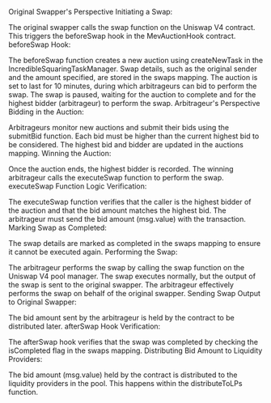 Original Swapper's Perspective
Initiating a Swap:

The original swapper calls the swap function on the Uniswap V4 contract.
This triggers the beforeSwap hook in the MevAuctionHook contract.
beforeSwap Hook:

The beforeSwap function creates a new auction using createNewTask in the IncredibleSquaringTaskManager.
Swap details, such as the original sender and the amount specified, are stored in the swaps mapping.
The auction is set to last for 10 minutes, during which arbitrageurs can bid to perform the swap.
The swap is paused, waiting for the auction to complete and for the highest bidder (arbitrageur) to perform the swap.
Arbitrageur's Perspective
Bidding in the Auction:

Arbitrageurs monitor new auctions and submit their bids using the submitBid function.
Each bid must be higher than the current highest bid to be considered.
The highest bid and bidder are updated in the auctions mapping.
Winning the Auction:

Once the auction ends, the highest bidder is recorded.
The winning arbitrageur calls the executeSwap function to perform the swap.
executeSwap Function Logic
Verification:

The executeSwap function verifies that the caller is the highest bidder of the auction and that the bid amount matches the highest bid.
The arbitrageur must send the bid amount (msg.value) with the transaction.
Marking Swap as Completed:

The swap details are marked as completed in the swaps mapping to ensure it cannot be executed again.
Performing the Swap:

The arbitrageur performs the swap by calling the swap function on the Uniswap V4 pool manager.
The swap executes normally, but the output of the swap is sent to the original swapper.
The arbitrageur effectively performs the swap on behalf of the original swapper.
Sending Swap Output to Original Swapper:

The bid amount sent by the arbitrageur is held by the contract to be distributed later.
afterSwap Hook
Verification:

The afterSwap hook verifies that the swap was completed by checking the isCompleted flag in the swaps mapping.
Distributing Bid Amount to Liquidity Providers:

The bid amount (msg.value) held by the contract is distributed to the liquidity providers in the pool.
This happens within the distributeToLPs function.
